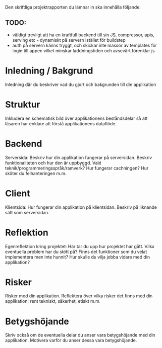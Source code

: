 Den skriftliga projektrapporten du lämnar in ska innehålla följande:

## TODO:

- väldigt trevligt att ha en kraftfull backend till sin JS, compressor, apis, serving etc - dynamiskt på servern istället för buildstep
- auth på servern känns tryggt, och skickar inte massor av templates för login till appen vilket minskar laddningstiden och avsevärt förenklar js


# Inledning / Bakgrund

Inledning där du beskriver vad du gjort och bakgrunden till din applikation

# Struktur

Inkludera en schematisk bild över applikationens beståndsdelar så att läsaren har enklare att förstå applikationens dataflöde.

# Backend
Serversida: Beskriv hur din applikation fungerar på serversidan. Beskriv funktionaliteten och hur den är uppbyggd. Vald teknik/programmeringsspråk/ramverk? Hur fungerar cachningen? Hur sköter du felhanteringen m.m.

# Client

Klientsida: Hur fungerar din applikation på klientsidan. Beskriv på liknande sätt som serversidan.

# Reflektion

Egenreflektion kring projektet: Här tar du upp hur projektet har gått. Vilka eventuella problem har du stött på? Finns det funktioner som du velat implementera men inte hunnit? Hur skulle du vilja jobba vidare med din applikation?

# Risker

Risker med din applikation. Reflektera över vilka risker det finns med din applikation; rent tekniskt, säkerhet, etiskt m.m.

# Betygshöjande

Skriv också om de eventuella delar du anser vara betygshöjande med din applikation. Motivera varför du anser dessa vara betygshöjande.
